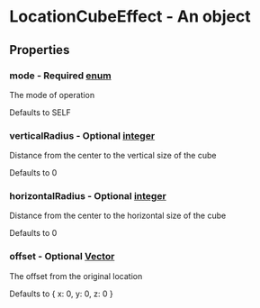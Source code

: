 

# LocationCubeEffect - An object



## Properties



### mode - Required [enum](enum)



 The mode of operation



Defaults to SELF



### verticalRadius - Optional [integer](integer)



 Distance from the center to the vertical size of the cube



Defaults to 0



### horizontalRadius - Optional [integer](integer)



 Distance from the center to the horizontal size of the cube



Defaults to 0



### offset - Optional [Vector](Vector)



 The offset from the original location



Defaults to { x: 0, y: 0, z: 0 }

